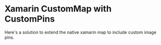 # Xamarin CustomMap with CustomPins
Here's a solution to extend the native xamarin map to include custom image pins.
